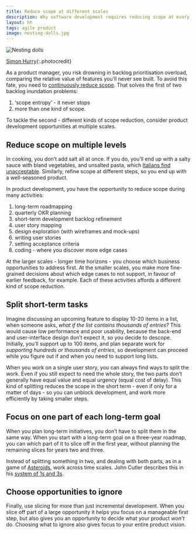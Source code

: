 ```yaml
---
title: Reduce scope at different scales
description: Why software development requires reducing scope at every step
layout: hh
tags: agile product
image: nesting-dolls.jpg
---
```


![Nesting dolls](nesting-dolls.jpg)

[Simon Hurry](https://unsplash.com/photos/QtiZpH_N2sA){:.photocredit}

As a product manager, you risk drowning in backlog prioritisation overload,
comparing the relative value of features you’ll never see built.
To avoid this fate, you need to [continuously reduce scope](reduce-scope).
That solves the first of two backlog inundation problems:

1. ‘scope entropy’ - it never stops
2. more than one kind of scope.

To tackle the second - different kinds of scope reduction, 
consider product development opportunities at multiple scales.

## Reduce scope on multiple levels

In cooking, you don’t add salt all at once.
If you do, you’ll end up with a salty sauce with bland vegetables, and unsalted pasta, which
[Italians find unacceptable](https://yougov.co.uk/topics/international/articles-reports/2022/02/03/italian-food-crimes).
Similarly, refine scope at different steps, so you end up with a well-seasoned product.

In product development, you have the opportunity to reduce scope during many activities:

1. long-term roadmapping
2. quarterly OKR planning
3. short-term development backlog refinement
4. user story mapping
5. design exploration (with wireframes and mock-ups)
6. writing user stories
7. setting acceptance criteria
8. coding - where you discover more edge cases

At the larger scales - longer time horizons - you choose which business opportunities to address first.
At the smaller scales, you make more fine-grained decisions about which edge cases to not support, in favour of earlier feedback, for example.
Each of these activities affords a different kind of scope reduction.

## Split short-term tasks

Imagine discussing an upcoming feature to display 10-20 items in a list, when someone asks, _what if the list contains thousands of entries?_
This would cause low performance and poor usability, because the back-end and user-interface design don’t expect it, so you decide to descope.
Initially, you’ll support up to 100 items, and plan separate work for _supporting hundreds or thousands of entries_, so development can proceed while you figure out if and when you need to support long lists.

When you work on a single user story, you can always find ways to split the work.
Even if you still expect to need the whole story, the two parts don’t generally have equal value and equal urgency (equal cost of delay).
This kind of splitting reduces the scope in the short term - even if only for a matter of days - so you can unblock development, and work more efficiently by taking smaller steps.

## Focus on one part of each long-term goal

When you plan long-term initiatives, you don’t have to split them in the same way.
When you start with a long-term goal on a three-year roadmap,
you can which part of it to slice off in the first year, without planning the remaining slices for years two and three.

Instead of splitting something in two, and dealing with both parts, as in a game of
[Asteroids](https://en.wikipedia.org/wiki/Asteroids_(video_game)),
work across time scales.
John Cutler describes this in his
[system of 1s and 3s](https://johnpcutler.github.io/tbm2020/#tbm-14-53-1s-and-3s).

## Choose opportunities to ignore

Finally, use slicing for more than just incremental development.
When you slice off part of a large opportunity it helps you focus on a manageable first step, but also gives you an opportunity to decide what your product _won’t_ do.
Choosing what to ignore also gives focus to your entire product vision.
